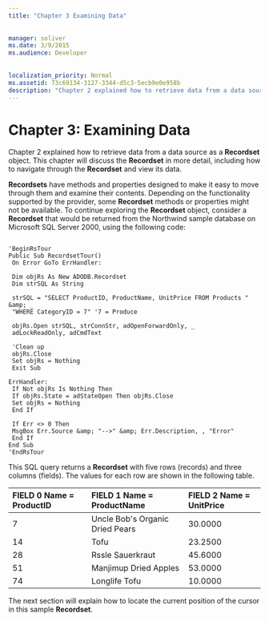 ```yaml
---
title: "Chapter 3 Examining Data"
  
  
manager: soliver
ms.date: 3/9/2015
ms.audience: Developer
 
  
localization_priority: Normal
ms.assetid: 73c69134-3127-3344-d5c3-5ecb9e0e958b
description: "Chapter 2 explained how to retrieve data from a data source as a Recordset object. This chapter will discuss the Recordset in more detail, including how to navigate through the Recordset and view its data."
---
```


# Chapter 3: Examining Data

Chapter 2 explained how to retrieve data from a data source as a **Recordset** object. This chapter will discuss the **Recordset** in more detail, including how to navigate through the **Recordset** and view its data. 
  
 **Recordsets** have methods and properties designed to make it easy to move through them and examine their contents. Depending on the functionality supported by the provider, some **Recordset** methods or properties might not be available. To continue exploring the **Recordset** object, consider a **Recordset** that would be returned from the Northwind sample database on Microsoft SQL Server 2000, using the following code: 
  
```
 
'BeginRsTour 
Public Sub RecordsetTour() 
 On Error GoTo ErrHandler: 
 
 Dim objRs As New ADODB.Recordset 
 Dim strSQL As String 
 
 strSQL = "SELECT ProductID, ProductName, UnitPrice FROM Products " &amp; _ 
 "WHERE CategoryID = 7" '7 = Produce 
 
 objRs.Open strSQL, strConnStr, adOpenForwardOnly, _ 
 adLockReadOnly, adCmdText 
 
 'Clean up 
 objRs.Close 
 Set objRs = Nothing 
 Exit Sub 
 
ErrHandler: 
 If Not objRs Is Nothing Then 
 If objRs.State = adStateOpen Then objRs.Close 
 Set objRs = Nothing 
 End If 
 
 If Err <> 0 Then 
 MsgBox Err.Source &amp; "-->" &amp; Err.Description, , "Error" 
 End If 
End Sub 
'EndRsTour 

```

This SQL query returns a **Recordset** with five rows (records) and three columns (fields). The values for each row are shown in the following table. 
  
|**FIELD 0          Name = ProductID**|**FIELD 1          Name = ProductName**|**FIELD 2          Name = UnitPrice**|
|:-----|:-----|:-----|
|7  <br/> |Uncle Bob's Organic Dried Pears  <br/> |30.0000  <br/> |
|14  <br/> |Tofu  <br/> |23.2500  <br/> |
|28  <br/> |Rssle Sauerkraut  <br/> |45.6000  <br/> |
|51  <br/> |Manjimup Dried Apples  <br/> |53.0000  <br/> |
|74  <br/> |Longlife Tofu  <br/> |10.0000  <br/> |
   
The next section will explain how to locate the current position of the cursor in this sample **Recordset**. 
  

